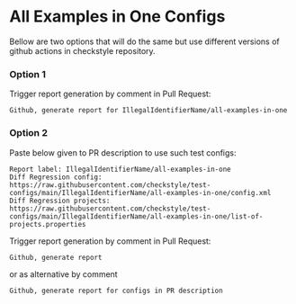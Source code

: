 # All Examples in One Configs

Bellow are two options that will do the same but use different versions
of github actions in checkstyle repository.


### Option 1
Trigger report generation by comment in Pull Request:
```
Github, generate report for IllegalIdentifierName/all-examples-in-one
```

### Option 2

Paste below given to PR description to use such test configs:
```
Report label: IllegalIdentifierName/all-examples-in-one
Diff Regression config: https://raw.githubusercontent.com/checkstyle/test-configs/main/IllegalIdentifierName/all-examples-in-one/config.xml
Diff Regression projects: https://raw.githubusercontent.com/checkstyle/test-configs/main/IllegalIdentifierName/all-examples-in-one/list-of-projects.properties
```

Trigger report generation by comment in Pull Request:
```
Github, generate report
```
or as alternative by comment
```
Github, generate report for configs in PR description
```
